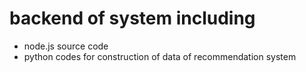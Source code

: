 # backend of system including
* node.js source code
* python codes for construction of data of recommendation system